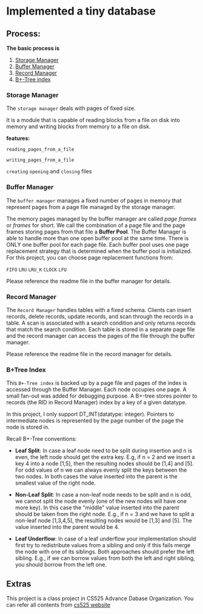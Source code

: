 # Implemented a tiny database  
## Process:
**The basic process is**

1. [Storage Manager](#storage-manager)
2. [Buffer Manager](#buffer-manager)
3. [Record Manager](#record-manager)
4. [B+-Tree index](#b+Tree-index)

### Storage Manager

The `storage manager` deals with pages of fixed size.

It is a module that is capable of reading blocks from a file on disk into memory and writing blocks from memory to a file on disk. 

**features:**

`reading_pages_from_a_file`

`writing_pages_from_a_file`

`creating`
`opening`
and `closing` files

### Buffer Manager

The `buffer manager` manages a fixed number of pages in memory that represent pages from a page file managed by the storage manager.

The memory pages managed by the buffer manager are called *page frames* or *frames* for short. We call the combination of a page file and the page frames storing pages from that file a **Buffer Pool**. The Buffer Manager is able to handle more than one open buffer pool at the same time. There is ONLY one buffer pool for each page file. Each buffer pool uses one page replacement strategy that is determined when the buffer pool is initialized. 
For this project, you can choose page replacement functions from:

`FIFO` `LRU` `LRU_K` `CLOCK` `LFU`

Please reference the readme file in the buffer manager for details.

### Record Manager

The `Record Manager` handles tables with a fixed schema. Clients can insert records, delete records, update records, and scan through the records in a table. A scan is associated with a search condition and only returns records that match the search condition. Each table is stored in a separate page file and the record manager can access the pages of the file through the buffer manager.

Please reference the readme file in the record manager for details.

### B+Tree Index

This `B+-Tree index` is backed up by a page file and pages of the index is accessed through the Buffer Manager. Each node occupies one page. A small fan-out was added for debugging purpose. A B+-tree stores pointer to records (the RID in Record Manager) index by a key of a given datatype. 

In this project, I only support DT_INT(datatype: integer). Pointers to intermediate nodes is represented by the page number of the page the node is stored in.

Recall B+-Tree conventions:

* **Leaf Split**: In case a leaf node need to be split during insertion and n is even, the left node should get the extra key. E.g, if n = 2 and we insert a key 4 into a node [1,5], then the resulting nodes should be [1,4] and [5]. For odd values of n we can always evenly split the keys between the two nodes. In both cases the value inserted into the parent is the smallest value of the right node.

* **Non-Leaf Split**: In case a non-leaf node needs to be split and n is odd, we cannot split the node evenly (one of the new nodes will have one more key). In this case the "middle" value inserted into the parent should be taken from the right node. E.g., if n = 3 and we have to split a non-leaf node [1,3,4,5], the resulting nodes would be [1,3] and [5]. The value inserted into the parent would be 4.


* **Leaf Underflow**: In case of a leaf underflow your implementation should first try to redistribute values from a sibling and only if this fails merge the node with one of its siblings. Both approaches should prefer the left sibling. E.g., if we can borrow values from both the left and right sibling, you should borrow from the left one.


## Extras

This project is a class project in CS525 Advance Dabase Organization. You can refer all contents from [cs525 website](http://cs.iit.edu/~cs525/index.html)